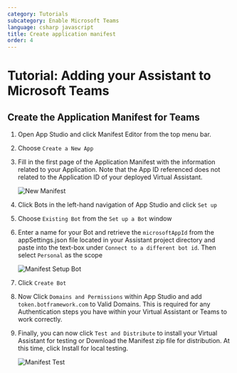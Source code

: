```yaml
---
category: Tutorials
subcategory: Enable Microsoft Teams
language: csharp javascript
title: Create application manifest
order: 4
---
```


# Tutorial: Adding your Assistant to Microsoft Teams

## Create the Application Manifest for Teams

1. Open App Studio and click Manifest Editor from the top menu bar.
2. Choose `Create a New App`
3. Fill in the first page of the Application Manifest with the information related to your Application. Note that the App ID referenced does not related to the Application ID of your deployed Virtual Assistant.

    ![New Manifest]({{site.baseurl}}/assets/images/teamsnewmanifestpage.png)
4. Click Bots in the left-hand navigation of App Studio and click `Set up`
5. Choose `Existing Bot` from the `Set up a Bot` window
6. Enter a name for your Bot and retrieve the `microsoftAppId` from the appSettings.json file located in your Assistant project directory and paste into the text-box under `Connect to a different bot id`. Then select `Personal` as the scope
   
   ![Manifest Setup Bot]({{site.baseurl}}/assets/images/teamsnewmanifestsetupbot.png)
7. Click `Create Bot`
8. Now Click `Domains and Permissions` within App Studio and add `token.botframework.com` to Valid Domains. This is required for any Authentication steps you have within your Virtual Assistant or Teams to work correctly.
9. Finally, you can now click `Test and Distribute` to install your Virtual Assistant for testing or Download the Manifest zip file for distribution. At this time, click Install for local testing.

   ![Manifest Test]({{site.baseurl}}/assets/images/teamsnewmanifesttest.png)